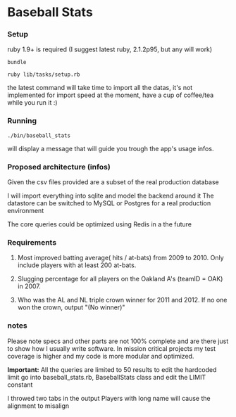 # Baseball Stats

### Setup

ruby 1.9+ is required (I suggest latest ruby, 2.1.2p95, but any will work)

    
    bundle

    ruby lib/tasks/setup.rb
    
the latest command will take time to import all the datas, it's not implemented for import speed at the moment, have a cup of coffee/tea while you run it :)


### Running

    ./bin/baseball_stats
    
will display a message that will guide you trough the app's usage infos.


### Proposed architecture (infos)

Given the csv files provided are a subset of the real production database

I will import everything into sqlite and model the backend around it
The datastore can be switched to MySQL or Postgres for a real production environment

The core queries could be optimized using Redis in a the future 


### Requirements

1) Most improved batting average( hits / at-bats) from 2009 to 2010. Only include players with at least 200 at-bats.

2) Slugging percentage for all players on the Oakland A's (teamID = OAK) in 2007. 

3) Who was the AL and NL triple crown winner for 2011 and 2012. If no one won the crown, output "(No winner)"


### notes

Please note specs and other parts are not 100% complete and are there just to show how I usually write software. In mission critical projects my test coverage is higher and my code is more modular and optimized.


**Important:** All the queries are limited to 50 results
to edit the hardcoded limit go into baseball_stats.rb, BaseballStats class and edit the LIMIT constant

I throwed two tabs in the output
Players with long name will cause the alignment to misalign